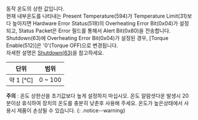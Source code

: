 동작 온도의 상한 값입니다.  
현재 내부온도를 나타내는 Present Temperature(594)가 Temperature Limit(31)보다 높아지면 Hardware Error Status(518)의 Overheating Error Bit(0x04)가 설정되고, Status Packet은 Error 필드를 통해서 Alert Bit(0x80)을 전송합니다.  
Shutdown(63)에 Overheating Error Bit(0x04)가 설정된 경우, [Torque Enable(512)]은 '0'(Torque OFF)으로 변경됩니다.  
자세한 설명은 [Shutdown(63)](#shutdown63)을 참고하세요.

|   단위   |  범위   |
|:--------:|:-------:|
| 약 1 [℃] | 0 ~ 100 |

**주의** : 온도 상한선을 초기값보다 높게 설정하지 마십시오. 온도 알람셧다운 발생시 20분이상 휴식하여 장치의 온도를 충분히 낮춘후 사용해 주세요. 온도가 높은상태에서 사용시 제품이 손상될 수 있습니다.
{: .notice--warning}
